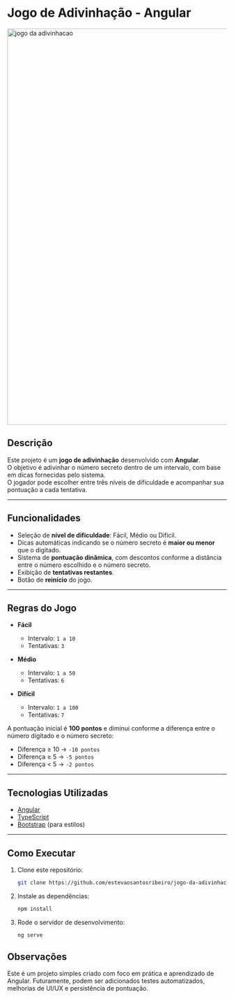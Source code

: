 # Jogo de Adivinhação - Angular

<img width="1912" height="907" alt="jogo da adivinhacao" src="https://github.com/user-attachments/assets/16bcda64-c54d-418b-973a-7e45b473d77f" />

## Descrição
Este projeto é um **jogo de adivinhação** desenvolvido com **Angular**.  
O objetivo é adivinhar o número secreto dentro de um intervalo, com base em dicas fornecidas pelo sistema.  
O jogador pode escolher entre três níveis de dificuldade e acompanhar sua pontuação a cada tentativa.

---

## Funcionalidades
- Seleção de **nível de dificuldade**: Fácil, Médio ou Difícil.
- Dicas automáticas indicando se o número secreto é **maior ou menor** que o digitado.
- Sistema de **pontuação dinâmica**, com descontos conforme a distância entre o número escolhido e o número secreto.
- Exibição de **tentativas restantes**.
- Botão de **reinício** do jogo.

---

## Regras do Jogo
- **Fácil**  
  - Intervalo: `1 a 10`  
  - Tentativas: `3`  

- **Médio**  
  - Intervalo: `1 a 50`  
  - Tentativas: `6`  

- **Difícil**  
  - Intervalo: `1 a 100`  
  - Tentativas: `7`  

A pontuação inicial é **100 pontos** e diminui conforme a diferença entre o número digitado e o número secreto:
- Diferença ≥ 10 → `-10 pontos`  
- Diferença ≥ 5 → `-5 pontos`  
- Diferença < 5 → `-2 pontos`  

---

## Tecnologias Utilizadas
- [Angular](https://angular.io/)
- [TypeScript](https://www.typescriptlang.org/)
- [Bootstrap](https://getbootstrap.com/) (para estilos)

---

## Como Executar
1. Clone este repositório:
   ```bash
   git clone https://github.com/estevaosantosribeiro/jogo-da-adivinhacao-2025.git
   ```

2. Instale as dependências:
   ```bash
   npm install
   ```

4. Rode o servidor de desenvolvimento:
   ```bash
   ng serve
   ```

## Observações

Este é um projeto simples criado com foco em prática e aprendizado de Angular.
Futuramente, podem ser adicionados testes automatizados, melhorias de UI/UX e persistência de pontuação.
